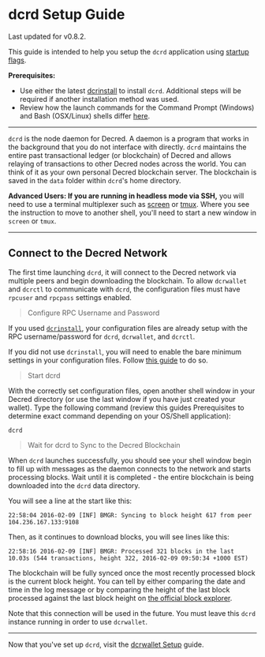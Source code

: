 # **dcrd Setup Guide**

Last updated for v0.8.2.

This guide is intended to help you setup the `dcrd` application using [startup flags](/getting-started/startup-basics.md#startup-command-flags). 

**Prerequisites:**

- Use either the latest [dcrinstall](/getting-started/install-guide.md#dcrinstall) to install `dcrd`. Additional steps will be required if another installation method was used.
- Review how the launch commands for the Command Prompt (Windows) and Bash (OSX/Linux) shells differ [here](/getting-started/cli-differences.md).

---

`dcrd` is the node daemon for Decred. A daemon is a program that works in the background that you do not interface with directly. `dcrd` maintains the entire past transactional ledger (or blockchain) of Decred and allows relaying of transactions to other Decred nodes across the world. You can think of it as your own personal Decred blockchain server. The blockchain is saved in the `data` folder within `dcrd`'s home directory.

**Advanced Users: If you are running in headless mode via SSH,** you
will need to use a terminal multiplexer such as [screen](http://www.howtogeek.com/howto/ubuntu/keep-your-ssh-session-running-when-you-disconnect/)
or [tmux](https://tmux.github.io/). Where you see the instruction to
move to another shell, you'll need to start a new window in `screen`
or `tmux`.

---

## **<i class="fa fa-cloud"></i> Connect to the Decred Network**

The first time launching `dcrd`, it will connect to the Decred network via multiple peers and begin downloading the blockchain. To allow `dcrwallet` and `dcrctl` to communicate with `dcrd`, the configuration files must have `rpcuser` and `rpcpass` settings enabled. 

> Configure RPC Username and Password

If you used [`dcrinstall`](/getting-started/install-guide.md#dcrinstall), your configuration files are already setup with the RPC username/password for `dcrd`, `dcrwallet`, and `dcrctl`.

If you did not use `dcrinstall`, you will need to enable the bare minimum settings in your configuration files. Follow [this guide](/getting-started/startup-basics.md#minimum-configuration) to do so. 

> Start dcrd 

With the correctly set configuration files, open another shell window in your Decred directory (or use the last window if you have just created your wallet). Type the following command (review this guides Prerequisites to determine exact command depending on your OS/Shell application):

```no-highlight
dcrd
```

> Wait for dcrd to Sync to the Decred Blockchain

When `dcrd` launches successfully, you should see your shell window begin to fill up with messages as the daemon connects to the network and starts processing blocks. Wait until it is completed - the entire blockchain is being downloaded into the `dcrd` data directory. 

You will see a line at the start like this:

```no-highlight
22:58:04 2016-02-09 [INF] BMGR: Syncing to block height 617 from peer 104.236.167.133:9108
```

Then, as it continues to download blocks, you will see lines like this:

```no-highlight
22:58:16 2016-02-09 [INF] BMGR: Processed 321 blocks in the last 10.03s (544 transactions, height 322, 2016-02-09 09:50:34 +1000 EST)
```

The blockchain will be fully synced once the most recently processed block is the current block height. You can tell by either comparing the date and time in the log message or by comparing the height of the last block processed against the last block height on [the official block explorer](https://mainnet.decred.org/).  

Note that this connection will be used in the future. You must leave this `dcrd` instance running in order to use `dcrwallet`.

---

Now that you've set up `dcrd`, visit the [dcrwallet Setup](/getting-started/user-guides/dcrwallet-setup.md) guide.